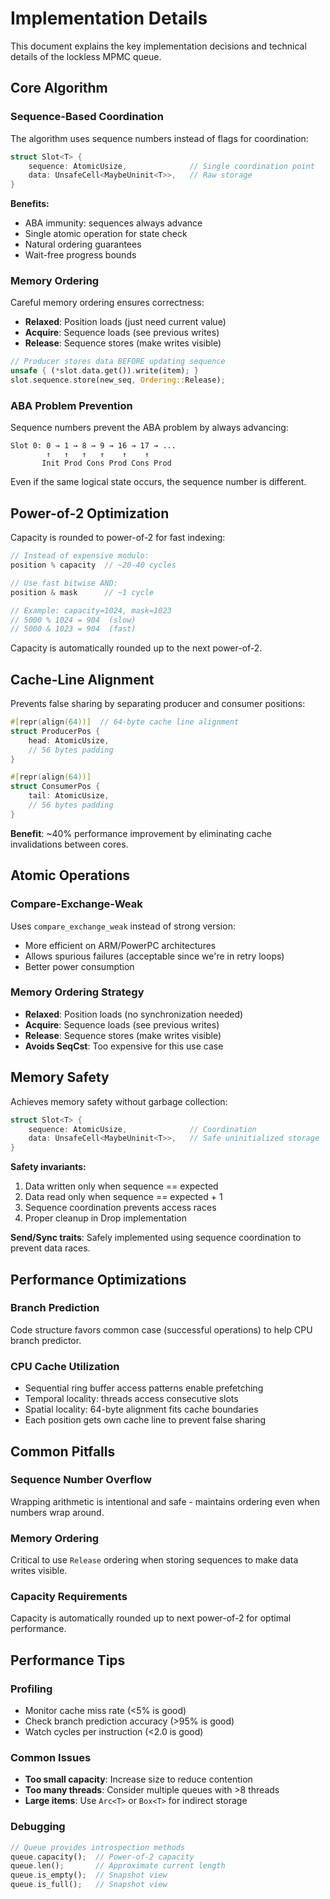 # Implementation Details

This document explains the key implementation decisions and technical details of the lockless MPMC queue.

## Core Algorithm

### Sequence-Based Coordination

The algorithm uses sequence numbers instead of flags for coordination:

```rust
struct Slot<T> {
    sequence: AtomicUsize,              // Single coordination point
    data: UnsafeCell<MaybeUninit<T>>,   // Raw storage
}
```

**Benefits:**
- ABA immunity: sequences always advance
- Single atomic operation for state check
- Natural ordering guarantees
- Wait-free progress bounds

### Memory Ordering

Careful memory ordering ensures correctness:

- **Relaxed**: Position loads (just need current value)
- **Acquire**: Sequence loads (see previous writes)
- **Release**: Sequence stores (make writes visible)

```rust
// Producer stores data BEFORE updating sequence
unsafe { (*slot.data.get()).write(item); }
slot.sequence.store(new_seq, Ordering::Release);
```

### ABA Problem Prevention

Sequence numbers prevent the ABA problem by always advancing:

```
Slot 0: 0 → 1 → 8 → 9 → 16 → 17 → ...
        ↑   ↑   ↑   ↑    ↑    ↑
       Init Prod Cons Prod Cons Prod
```

Even if the same logical state occurs, the sequence number is different.

## Power-of-2 Optimization

Capacity is rounded to power-of-2 for fast indexing:

```rust
// Instead of expensive modulo:
position % capacity  // ~20-40 cycles

// Use fast bitwise AND:
position & mask      // ~1 cycle

// Example: capacity=1024, mask=1023
// 5000 % 1024 = 904  (slow)
// 5000 & 1023 = 904  (fast)
```

Capacity is automatically rounded up to the next power-of-2.

## Cache-Line Alignment

Prevents false sharing by separating producer and consumer positions:

```rust
#[repr(align(64))]  // 64-byte cache line alignment
struct ProducerPos {
    head: AtomicUsize,
    // 56 bytes padding
}

#[repr(align(64))]
struct ConsumerPos {
    tail: AtomicUsize, 
    // 56 bytes padding
}
```

**Benefit**: ~40% performance improvement by eliminating cache invalidations between cores.

## Atomic Operations

### Compare-Exchange-Weak

Uses `compare_exchange_weak` instead of strong version:
- More efficient on ARM/PowerPC architectures
- Allows spurious failures (acceptable since we're in retry loops)
- Better power consumption

### Memory Ordering Strategy

- **Relaxed**: Position loads (no synchronization needed)
- **Acquire**: Sequence loads (see previous writes) 
- **Release**: Sequence stores (make writes visible)
- **Avoids SeqCst**: Too expensive for this use case

## Memory Safety

Achieves memory safety without garbage collection:

```rust
struct Slot<T> {
    sequence: AtomicUsize,              // Coordination
    data: UnsafeCell<MaybeUninit<T>>,   // Safe uninitialized storage
}
```

**Safety invariants:**
1. Data written only when sequence == expected
2. Data read only when sequence == expected + 1
3. Sequence coordination prevents access races
4. Proper cleanup in Drop implementation

**Send/Sync traits**: Safely implemented using sequence coordination to prevent data races.

## Performance Optimizations

### Branch Prediction
Code structure favors common case (successful operations) to help CPU branch predictor.

### CPU Cache Utilization
- Sequential ring buffer access patterns enable prefetching
- Temporal locality: threads access consecutive slots
- Spatial locality: 64-byte alignment fits cache boundaries
- Each position gets own cache line to prevent false sharing

## Common Pitfalls

### Sequence Number Overflow
Wrapping arithmetic is intentional and safe - maintains ordering even when numbers wrap around.

### Memory Ordering
Critical to use `Release` ordering when storing sequences to make data writes visible.

### Capacity Requirements  
Capacity is automatically rounded up to next power-of-2 for optimal performance.

## Performance Tips

### Profiling
- Monitor cache miss rate (<5% is good)
- Check branch prediction accuracy (>95% is good)
- Watch cycles per instruction (<2.0 is good)

### Common Issues
- **Too small capacity**: Increase size to reduce contention
- **Too many threads**: Consider multiple queues with >8 threads
- **Large items**: Use `Arc<T>` or `Box<T>` for indirect storage

### Debugging
```rust
// Queue provides introspection methods
queue.capacity();  // Power-of-2 capacity
queue.len();       // Approximate current length
queue.is_empty();  // Snapshot view
queue.is_full();   // Snapshot view
```